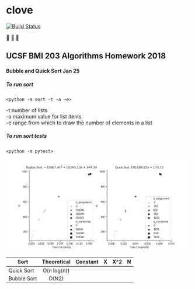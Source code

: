 # clove

[![Build
Status](https://travis-ci.org/sayloren/example.svg?branch=master)](https://travis-ci.org/sayloren/example)

:see_no_evil: :hear_no_evil: :speak_no_evil:

## UCSF BMI 203 Algorithms Homework 2018

#### Bubble and Quick Sort Jan 25

##### To run sort
`<python -m sort -t -a -e>`

-t number of lists  
-a maximum value for list items  
-e range from which to draw the number of elements in a list  


##### To run sort tests
`<python -m pytest>`


![a](/Sorting_graphs.png)

| Sort | Theoretical | Constant | X | X^2 | N |
| ---------- |:----------:|----------:|----------:|----------:|----------:|
| Quick Sort | O(n log(n)) |  |  |  |  |
| Bubble Sort | O(N2) |  |  |  |  |

